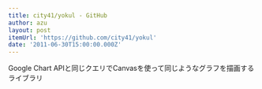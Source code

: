```yaml
---
title: city41/yokul - GitHub
author: azu
layout: post
itemUrl: 'https://github.com/city41/yokul'
date: '2011-06-30T15:00:00.000Z'
---
```

Google Chart APIと同じクエリでCanvasを使って同じようなグラフを描画するライブラリ
